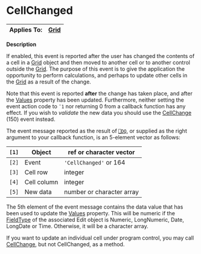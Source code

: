 




<h1 class="heading"><span class="name">CellChanged</span></h1>

| Applies To: | [Grid](../a-z/grid.md) |
| --- | ---  |


**Description**


If enabled, this event is reported after the user has changed the contents of a cell in a [Grid](../a-z/grid.md) object and then moved to another cell or to another control outside the [Grid](../a-z/grid.md). The purpose of this event is to give the application the opportunity to perform calculations, and perhaps to update other cells in the [Grid](../a-z/grid.md) as a result of the change.


Note that this event is reported **after** the change has taken place, and after the [Values](../a-z/values.md) property has been updated. Furthermore, neither setting the event action code to `¯1` nor returning 0 from a callback function has any effect. If you wish to *validate* the new data you should use the [CellChange](../a-z/cellchange.md) (150) event instead.


The event message reported as the result of [`⎕DQ`](../../Language/System%20Functions/dq.htm), or supplied as the right argument to your callback function, is an 5-element vector as follows:


| `[1]` | Object | ref or character vector |
| --- | --- | ---  |
| `[2]` | Event | `'CellChanged'` or 164 |
| `[3]` | Cell row | integer |
| `[4]` | Cell column | integer |
| `[5]` | New data | number or character array |


The 5th element of the event message contains the data value that has been used to update the [Values](../a-z/values.md) property. This will be numeric if the [FieldType](../a-z/fieldtype.md) of the associated Edit object is Numeric, LongNumeric, Date, LongDate or Time. Otherwise, it will be a character array.


If you want to update an individual cell under program control, you may call [CellChange](../a-z/cellchange.md), but not CellChanged, as a method.



